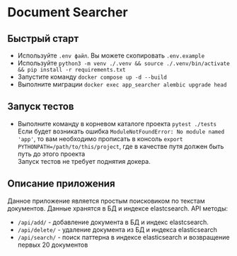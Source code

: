 # Document Searcher
## Быстрый старт
- Используйте `.env файл`. Вы можете скопировать `.env.example`
- Используйте `python3 -m venv ./.venv && source ./.venv/bin/activate && pip install -r requirements.txt` 
- Запустите команду `docker compose up -d --build`
- Выполните миграции `docker exec app_searcher alembic upgrade head`

## Запуск тестов
- Выполните команду в корневом каталоге проекта `pytest ./tests` <br> Если будет возникать ошибка `ModuleNotFoundError: No module named 'app'`, то вам необходимо прописать в консоль `export PYTHONPATH=/path/to/this/project`, где в качестве путя должен быть путь до этого проекта <br >Запуск тестов не требует поднятия докера.

## Описание приложения
Данное приложение является простым поисковиком по текстам документов. Данные хранятся в БД и индексе elastcsearch.
API методы:
- `/api/add/` - добавление документа в БД и индекс elastcsearch.
- `/api/delete/` - удаление документа из БД и индекса elasticsearch
- `/api/search/` - поиск паттерна в индексе elasticsearch и возвращение первых 20 документов